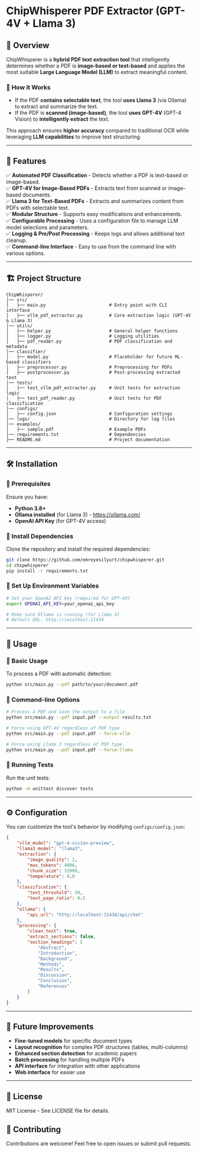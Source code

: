 # ChipWhisperer PDF Extractor (GPT-4V + Llama 3)

## 📌 Overview
ChipWhisperer is a **hybrid PDF text extraction tool** that intelligently determines whether a PDF is **image-based or text-based** and applies the most suitable **Large Language Model (LLM)** to extract meaningful content.

### 🔹 **How it Works**
- If the PDF **contains selectable text**, the tool **uses Llama 3** (via Ollama) to extract and summarize the text.
- If the PDF is **scanned (image-based)**, the tool **uses GPT-4V** (GPT-4 Vision) to **intelligently extract** the text.

This approach ensures **higher accuracy** compared to traditional OCR while leveraging **LLM capabilities** to improve text structuring.

---

## 🚀 Features
✅ **Automated PDF Classification** - Detects whether a PDF is text-based or image-based.  
✅ **GPT-4V for Image-Based PDFs** - Extracts text from scanned or image-based documents.  
✅ **Llama 3 for Text-Based PDFs** - Extracts and summarizes content from PDFs with selectable text.  
✅ **Modular Structure** - Supports easy modifications and enhancements.  
✅ **Configurable Processing** - Uses a configuration file to manage LLM model selections and parameters.  
✅ **Logging & Pre/Post Processing** - Keeps logs and allows additional text cleanup.  
✅ **Command-line Interface** - Easy to use from the command line with various options.

---

## 🏗 Project Structure
```
ChipWhisperer/
│── src/
│   ├── main.py                        # Entry point with CLI interface
│   ├── vllm_pdf_extractor.py          # Core extraction logic (GPT-4V & Llama 3)
│── utils/
│   ├── helper.py                      # General helper functions
│   ├── logger.py                      # Logging utilities
│   ├── pdf_reader.py                  # PDF classification and metadata
│── classifier/
│   ├── model.py                       # Placeholder for future ML-based classifiers
│   ├── preprocessor.py                # Preprocessing for PDFs
│   ├── postprocessor.py               # Post-processing extracted text
│── tests/
│   ├── test_vllm_pdf_extractor.py     # Unit tests for extraction logic
│   ├── test_pdf_reader.py             # Unit tests for PDF classification
│── configs/
│   ├── config.json                    # Configuration settings
│── logs/                              # Directory for log files
│── examples/
│   ├── sample.pdf                     # Example PDFs
│── requirements.txt                   # Dependencies
├── README.md                          # Project documentation
```

---

## 🛠 Installation

### **🔹 Prerequisites**
Ensure you have:
- **Python 3.8+**
- **Ollama installed** (for Llama 3) - https://ollama.com/
- **OpenAI API Key** (for GPT-4V access)

### **🔹 Install Dependencies**
Clone the repository and install the required dependencies:

```bash
git clone https://github.com/emreyesilyurt/chipwhisperer.git
cd chipwhisperer
pip install -r requirements.txt
```

### **🔹 Set Up Environment Variables**
```bash
# Set your OpenAI API key (required for GPT-4V)
export OPENAI_API_KEY=your_openai_api_key

# Make sure Ollama is running (for Llama 3)
# Default URL: http://localhost:11434
```

---

## 🚀 Usage

### **🔹 Basic Usage**
To process a PDF with automatic detection:

```bash
python src/main.py --pdf path/to/your/document.pdf
```

### **🔹 Command-line Options**
```bash
# Process a PDF and save the output to a file
python src/main.py --pdf input.pdf --output results.txt

# Force using GPT-4V regardless of PDF type
python src/main.py --pdf input.pdf --force-vllm

# Force using Llama 3 regardless of PDF type
python src/main.py --pdf input.pdf --force-llama
```

### **🔹 Running Tests**
Run the unit tests:

```bash
python -m unittest discover tests
```

---

## ⚙️ Configuration

You can customize the tool's behavior by modifying `configs/config.json`:

```json
{
    "vllm_model": "gpt-4-vision-preview",
    "llama3_model": "llama3",
    "extraction": {
        "image_quality": 2,
        "max_tokens": 4096,
        "chunk_size": 32000,
        "temperature": 0.0
    },
    "classification": {
        "text_threshold": 50,
        "text_page_ratio": 0.5
    },
    "ollama": {
        "api_url": "http://localhost:11434/api/chat"
    },
    "processing": {
        "clean_text": true,
        "extract_sections": false,
        "section_headings": [
            "Abstract",
            "Introduction",
            "Background",
            "Methods",
            "Results",
            "Discussion",
            "Conclusion",
            "References"
        ]
    }
}
```

---

## 🎯 Future Improvements
- **Fine-tuned models** for specific document types
- **Layout recognition** for complex PDF structures (tables, multi-columns)
- **Enhanced section detection** for academic papers
- **Batch processing** for handling multiple PDFs
- **API interface** for integration with other applications
- **Web interface** for easier use

---

## 📜 License
MIT License - See LICENSE file for details.

## 🔗 Contributing
Contributions are welcome! Feel free to open issues or submit pull requests.
